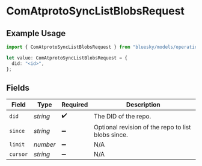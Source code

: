 # ComAtprotoSyncListBlobsRequest

## Example Usage

```typescript
import { ComAtprotoSyncListBlobsRequest } from "bluesky/models/operations";

let value: ComAtprotoSyncListBlobsRequest = {
  did: "<id>",
};
```

## Fields

| Field                                              | Type                                               | Required                                           | Description                                        |
| -------------------------------------------------- | -------------------------------------------------- | -------------------------------------------------- | -------------------------------------------------- |
| `did`                                              | *string*                                           | :heavy_check_mark:                                 | The DID of the repo.                               |
| `since`                                            | *string*                                           | :heavy_minus_sign:                                 | Optional revision of the repo to list blobs since. |
| `limit`                                            | *number*                                           | :heavy_minus_sign:                                 | N/A                                                |
| `cursor`                                           | *string*                                           | :heavy_minus_sign:                                 | N/A                                                |